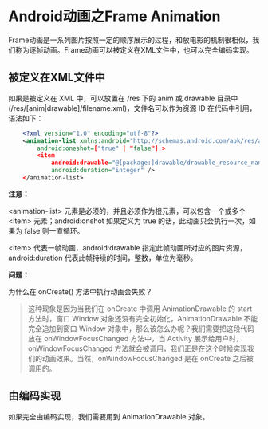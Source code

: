 # Android动画之Frame Animation
Frame动画是一系列图片按照一定的顺序展示的过程，和放电影的机制很相似，我们称为逐帧动画。Frame动画可以被定义在XML文件中，也可以完全编码实现。

## 被定义在XML文件中
如果是被定义在 XML 中，可以放置在 /res 下的 anim 或 drawable 目录中 (/res/[anim|drawable]/filename.xml)，文件名可以作为资源 ID 在代码中引用，
语法如下：
````xml
	<?xml version="1.0" encoding="utf-8"?>  
	<animation-list xmlns:android="http://schemas.android.com/apk/res/android"  
    	android:oneshot=["true" | "false"] >  
    	<item  
        	android:drawable="@[package:]drawable/drawable_resource_name"  
        	android:duration="integer" />  
	</animation-list> 
````
**注意：**

<animation-list\> 元素是必须的，并且必须作为根元素，可以包含一个或多个 <item\> 元素；android:onshot 如果定义为 true 的话，此动画只会执行一次，如果为 false 则一直循环。

<item\> 代表一帧动画，android:drawable 指定此帧动画所对应的图片资源，android:duration 代表此帧持续的时间，整数，单位为毫秒。

**问题：**

为什么在 onCreate() 方法中执行动画会失败？
> 这种现象是因为当我们在 onCreate 中调用 AnimationDrawable 的 start 方法时，窗口 Window 对象还没有完全初始化，AnimationDrawable 不能完全追加到窗口 Window 对象中，那么该怎么办呢？我们需要把这段代码放在 onWindowFocusChanged 方法中，当 Activity 展示给用户时，onWindowFocusChanged 方法就会被调用，我们正是在这个时候实现我们的动画效果。当然，onWindowFocusChanged 是在 onCreate 之后被调用的。






## 由编码实现
如果完全由编码实现，我们需要用到 AnimationDrawable 对象。